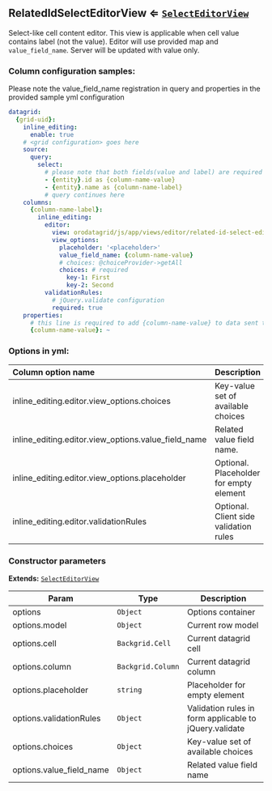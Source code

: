 <a name="module_RelatedIdSelectEditorView"></a>
## RelatedIdSelectEditorView ⇐ <code>[SelectEditorView](./select-editor-view.md)</code>
Select-like cell content editor. This view is applicable when cell value contains label (not the value).
Editor will use provided map and `value_field_name`. Server will be updated with value only.

### Column configuration samples:

Please note the value_field_name registration in query and properties in the provided sample yml configuration

``` yml
datagrid:
  {grid-uid}:
    inline_editing:
      enable: true
    # <grid configuration> goes here
    source:
      query:
        select:
          # please note that both fields(value and label) are required for valid work
          - {entity}.id as {column-name-value}
          - {entity}.name as {column-name-label}
          # query continues here
    columns:
      {column-name-label}:
        inline_editing:
          editor:
            view: orodatagrid/js/app/views/editor/related-id-select-editor-view
            view_options:
              placeholder: '<placeholder>'
              value_field_name: {column-name-value}
              # choices: @choiceProvider->getAll
              choices: # required
                key-1: First
                key-2: Second
          validationRules:
            # jQuery.validate configuration
            required: true
    properties:
      # this line is required to add {column-name-value} to data sent to client
      {column-name-value}: ~
```

### Options in yml:

Column option name                                  | Description
:---------------------------------------------------|:---------------------------------------
inline_editing.editor.view_options.choices          | Key-value set of available choices
inline_editing.editor.view_options.value_field_name | Related value field name.
inline_editing.editor.view_options.placeholder      | Optional. Placeholder for empty element
inline_editing.editor.validationRules               | Optional. Client side validation rules


### Constructor parameters

**Extends:** <code>[SelectEditorView](./select-editor-view.md)</code>  

| Param | Type | Description |
| --- | --- | --- |
| options | <code>Object</code> | Options container |
| options.model | <code>Object</code> | Current row model |
| options.cell | <code>Backgrid.Cell</code> | Current datagrid cell |
| options.column | <code>Backgrid.Column</code> | Current datagrid column |
| options.placeholder | <code>string</code> | Placeholder for empty element |
| options.validationRules | <code>Object</code> | Validation rules in form applicable to jQuery.validate |
| options.choices | <code>Object</code> | Key-value set of available choices |
| options.value_field_name | <code>Object</code> | Related value field name |

